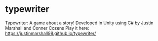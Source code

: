 # typewriter
 Typewriter: A game about a story!
 Developed in Unity using C# by Justin Marshall and Conner Cozens
 Play it here: https://justinmarshall98.github.io/typewriter/
